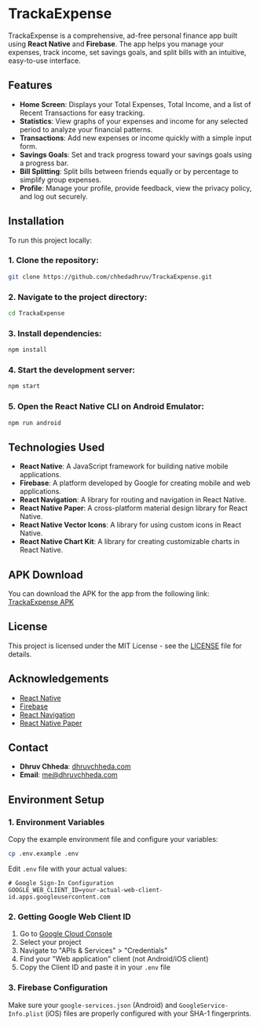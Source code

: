 # TrackaExpense

TrackaExpense is a comprehensive, ad-free personal finance app built using **React Native** and **Firebase**. The app helps you manage your expenses, track income, set savings goals, and split bills with an intuitive, easy-to-use interface.

## Features
- **Home Screen**: Displays your Total Expenses, Total Income, and a list of Recent Transactions for easy tracking.
- **Statistics**: View graphs of your expenses and income for any selected period to analyze your financial patterns.
- **Transactions**: Add new expenses or income quickly with a simple input form.
- **Savings Goals**: Set and track progress toward your savings goals using a progress bar.
- **Bill Splitting**: Split bills between friends equally or by percentage to simplify group expenses.
- **Profile**: Manage your profile, provide feedback, view the privacy policy, and log out securely.

## Installation

To run this project locally:

### 1. Clone the repository:
```bash
git clone https://github.com/chhedadhruv/TrackaExpense.git
```

### 2. Navigate to the project directory:
```bash
cd TrackaExpense
```

### 3. Install dependencies:
```bash
npm install
```

### 4. Start the development server:
```bash
npm start
```

### 5. Open the React Native CLI on Android Emulator:
```bash
npm run android
```

## Technologies Used
- **React Native**: A JavaScript framework for building native mobile applications.
- **Firebase**: A platform developed by Google for creating mobile and web applications.
- **React Navigation**: A library for routing and navigation in React Native.
- **React Native Paper**: A cross-platform material design library for React Native.
- **React Native Vector Icons**: A library for using custom icons in React Native.
- **React Native Chart Kit**: A library for creating customizable charts in React Native.

## APK Download
You can download the APK for the app from the following link: [TrackaExpense APK](https://trackaexpense.dhruvchheda.com)

## License
This project is licensed under the MIT License - see the [LICENSE](LICENSE) file for details.

## Acknowledgements
- [React Native](https://reactnative.dev/)
- [Firebase](https://firebase.google.com/)
- [React Navigation](https://reactnavigation.org/)
- [React Native Paper](https://callstack.github.io/react-native-paper/)

## Contact
- **Dhruv Chheda**: [dhruvchheda.com](https://dhruvchheda.com)
- **Email**: me@dhruvchheda.com

## Environment Setup

### 1. Environment Variables

Copy the example environment file and configure your variables:

```bash
cp .env.example .env
```

Edit `.env` file with your actual values:

```env
# Google Sign-In Configuration
GOOGLE_WEB_CLIENT_ID=your-actual-web-client-id.apps.googleusercontent.com
```

### 2. Getting Google Web Client ID

1. Go to [Google Cloud Console](https://console.cloud.google.com/)
2. Select your project
3. Navigate to "APIs & Services" > "Credentials"
4. Find your "Web application" client (not Android/iOS client)
5. Copy the Client ID and paste it in your `.env` file

### 3. Firebase Configuration

Make sure your `google-services.json` (Android) and `GoogleService-Info.plist` (iOS) files are properly configured with your SHA-1 fingerprints.

